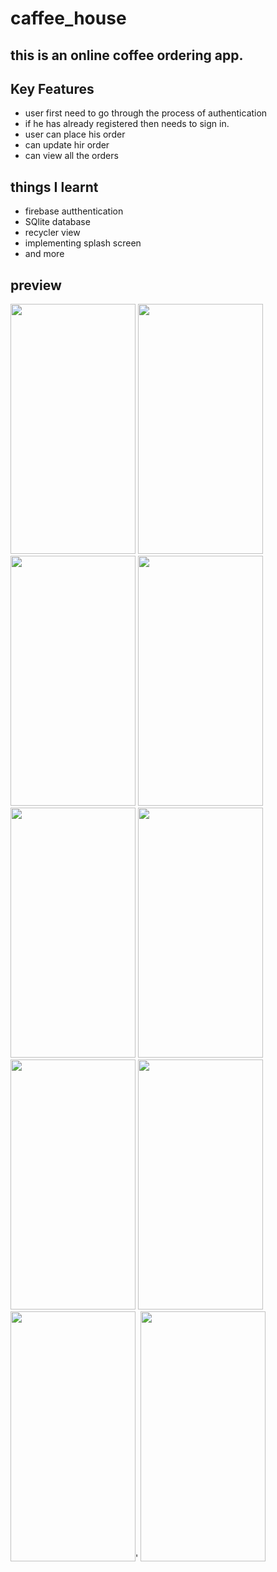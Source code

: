 # caffee_house
## this is an online coffee ordering app.
## Key Features
- user first need to go through the process of authentication
- if he has already registered then needs to sign in.
- user can place his order
- can update hir order
- can view all the orders
## things I learnt
- firebase autthentication
- SQlite database
- recycler view
- implementing splash screen
- and more
## preview
<img src="![c1](https://user-images.githubusercontent.com/67231912/168906089-99ba1607-00b1-4d87-9d45-2ed6b0714b0a.jpg)"  width="200" height="400"/>
<img src="![c2](https://user-images.githubusercontent.com/67231912/168906158-a5079db0-7ca8-41aa-a8ff-7942dc475584.jpg)"  width="200" height="400"/>
<img src="![c3](https://user-images.githubusercontent.com/67231912/168906251-ca780457-802c-456f-ab0b-c41def4b33cd.jpg)" width="200" height="400"/>
<img src="![c4](https://user-images.githubusercontent.com/67231912/168906321-51e70744-89df-4757-8cc0-262833f17b5b.jpg)" width="200" height="400"/>
<img src="![c5](https://user-images.githubusercontent.com/67231912/168906374-db9ea16f-58cd-43c4-b67b-21a6a7d82adb.jpg)" width="200" height="400"/>
<img src="![c6](https://user-images.githubusercontent.com/67231912/168906440-5cacda20-7e2a-4a90-b7ab-bfd8d447a876.jpg)" width="200" height="400"/>
<img src="![c7](https://user-images.githubusercontent.com/67231912/168906502-bcb03173-36df-46e7-ae98-ee11a50c0843.jpg)" width="200" height="400"/>
<img src="![c8](https://user-images.githubusercontent.com/67231912/168906569-68a31f54-e086-4a7c-a4e5-f6288b63a38b.jpg)" width="200" height="400"/>
<img src="![c9](https://user-images.githubusercontent.com/67231912/168906647-c6384e3d-8dae-48fe-914f-09e4979daff4.jpg)" width="200" height="400"/>'
<img src="![c10](https://user-images.githubusercontent.com/67231912/168906712-3c3cd2ed-eb1d-42ac-8445-b58c6f75ea7b.jpg)" width="200" height="400"/>


